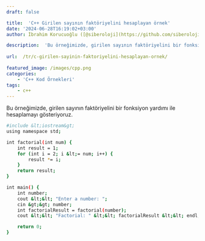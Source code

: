 ```yaml
---
draft: false

title:  'C++ Girilen sayının faktöriyelini hesaplayan örnek'
date: '2024-06-28T16:19:02+03:00'
author: İbrahim Korucuoğlu ([@siberoloji](https://github.com/siberoloji))

description:  'Bu örneğimizde, girilen sayının faktöriyelini bir fonksiyon yardımı ile hesaplamayı gösteriyoruz.' 
 
url:  /tr/c-girilen-sayinin-faktoriyelini-hesaplayan-ornek/
 
featured_image: /images/cpp.png
categories:
    - 'C++ Kod Örnekleri'
tags:
    - c++
---
```



Bu örneğimizde, girilen sayının faktöriyelini bir fonksiyon yardımı ile hesaplamayı gösteriyoruz.


```bash
#include &lt;iostream&gt;
using namespace std;

int factorial(int num) {
    int result = 1;
    for (int i = 2; i &lt;= num; i++) {
        result *= i;
    }
    return result;
}

int main() {
    int number;
    cout &lt;&lt; "Enter a number: ";
    cin &gt;&gt; number;
    int factorialResult = factorial(number);
    cout &lt;&lt; "Factorial: " &lt;&lt; factorialResult &lt;&lt; endl;

    return 0;
}
```
